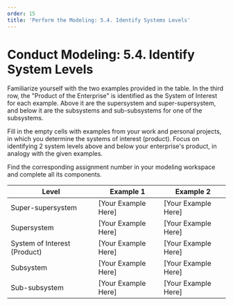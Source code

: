 ```yaml
---
order: 15
title: 'Perform the Modeling: 5.4. Identify Systems Levels'
---
```


# Conduct Modeling: 5.4. Identify System Levels

Familiarize yourself with the two examples provided in the table. In the third row, the "Product of the Enterprise" is identified as the System of Interest for each example. Above it are the supersystem and super-supersystem, and below it are the subsystems and sub-subsystems for one of the subsystems.

Fill in the empty cells with examples from your work and personal projects, in which you determine the systems of interest (product). Focus on identifying 2 system levels above and below your enterprise's product, in analogy with the given examples.

Find the corresponding assignment number in your modeling workspace and complete all its components.

| Level | Example 1         | Example 2         |
|-------|-------------------|-------------------|
| Super-supersystem | [Your Example Here] | [Your Example Here] |
| Supersystem      | [Your Example Here] | [Your Example Here] |
| System of Interest (Product) | [Your Example Here] | [Your Example Here] |
| Subsystem       | [Your Example Here] | [Your Example Here] |
| Sub-subsystem   | [Your Example Here] | [Your Example Here] |